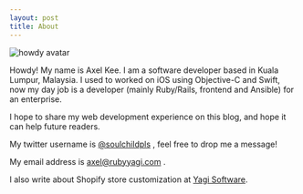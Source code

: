 ```yaml
---
layout: post
title: About
---
```


![howdy avatar](https://rubyyagi.s3.amazonaws.com/howdy.png)

Howdy! My name is Axel Kee. I am a software developer based in Kuala Lumpur, Malaysia. I used to worked on iOS using Objective-C and Swift, now my day job is a developer (mainly Ruby/Rails, frontend and Ansible) for an enterprise.

I hope to share my web development experience on this blog, and hope it can help future readers.

My twitter username is [@soulchildpls](https://twitter.com/soulchildpls) , feel free to drop me a message!

My email address is axel@rubyyagi.com .

I also write about Shopify store customization at [Yagi Software](https://yagisoftware.com).

